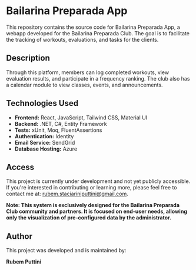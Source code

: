 # Bailarina Preparada App

This repository contains the source code for Bailarina Preparada App, a webapp developed for the Bailarina Preparada Club. The goal is to facilitate the tracking of workouts, evaluations, and tasks for the clients.

## Description

Through this platform, members can log completed workouts, view evaluation results, and participate in a frequency ranking. The club also has a calendar module to view classes, events, and announcements.

## Technologies Used

- **Frontend:** React, JavaScript, Tailwind CSS, Material UI
- **Backend:** .NET, C#, Entity Framework
- **Tests:** xUnit, Moq, FluentAssertions
- **Authentication:** Identity
- **Email Service:** SendGrid
- **Database Hosting:** Azure

## Access

This project is currently under development and not yet publicly accessible. If you're interested in contributing or learning more, please feel free to contact me at: rubem.staciariniputtini@gmail.com.

**Note: This system is exclusively designed for the Bailarina Preparada Club community and partners. It is focused on end-user needs, allowing only the visualization of pre-configured data by the administrator.**

## Author

This project was developed and is maintained by:

**Rubem Puttini**
